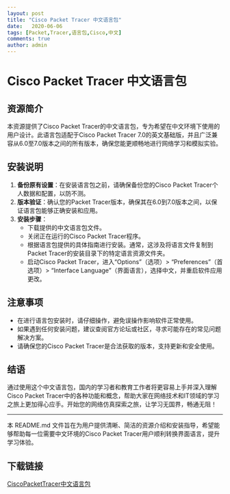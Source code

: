 ```yaml
---
layout: post
title: "Cisco Packet Tracer 中文语言包"
date:   2020-06-06
tags: [Packet,Tracer,语言包,Cisco,中文]
comments: true
author: admin
---
```

# Cisco Packet Tracer 中文语言包

## 资源简介

本资源提供了Cisco Packet Tracer的中文语言包，专为希望在中文环境下使用的用户设计。此语言包适配于Cisco Packet Tracer 7.0的英文基础版，并且广泛兼容从6.0至7.0版本之间的所有版本，确保您能更顺畅地进行网络学习和模拟实验。

## 安装说明

1. **备份原有设置**：在安装语言包之前，请确保备份您的Cisco Packet Tracer个人数据和配置，以防不测。
2. **版本验证**：确认您的Packet Tracer版本，确保其在6.0到7.0版本之间，以保证语言包能够正确安装和应用。
3. **安装步骤**：
   - 下载提供的中文语言包文件。
   - 关闭正在运行的Cisco Packet Tracer程序。
   - 根据语言包提供的具体指南进行安装。通常，这涉及将语言文件复制到Packet Tracer的安装目录下的特定语言资源文件夹。
   - 启动Cisco Packet Tracer，进入“Options”（选项）> “Preferences”（首选项）> “Interface Language”（界面语言），选择中文，并重启软件应用更改。

## 注意事项

- 在进行语言包安装时，请仔细操作，避免误操作影响软件正常使用。
- 如果遇到任何安装问题，建议查阅官方论坛或社区，寻求可能存在的常见问题解决方案。
- 请确保您的Cisco Packet Tracer是合法获取的版本，支持更新和安全使用。

## 结语

通过使用这个中文语言包，国内的学习者和教育工作者将更容易上手并深入理解Cisco Packet Tracer中的各种功能和概念，帮助大家在网络技术和IT领域的学习之旅上更加得心应手。开始您的网络仿真探索之旅，让学习无国界，畅通无阻！

---

本 README.md 文件旨在为用户提供清晰、简洁的资源介绍和安装指导，希望能够帮助每一位需要中文环境的Cisco Packet Tracer用户顺利转换界面语言，提升学习体验。

## 下载链接

[CiscoPacketTracer中文语言包](https://pan.quark.cn/s/e457ba53475b)